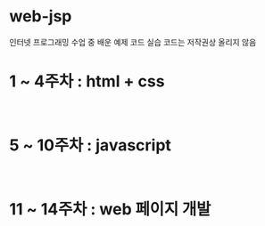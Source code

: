 # web-jsp

인터넷 프로그래밍 수업 중 배운 예제 코드 
실습 코드는 저작권상 올리지 않음

<h1>1 ~ 4주차 : html + css</h1> <br>
<h1>5 ~ 10주차 : javascript</h1> <br>
<h1>11 ~ 14주차 : web 페이지 개발</h1>

